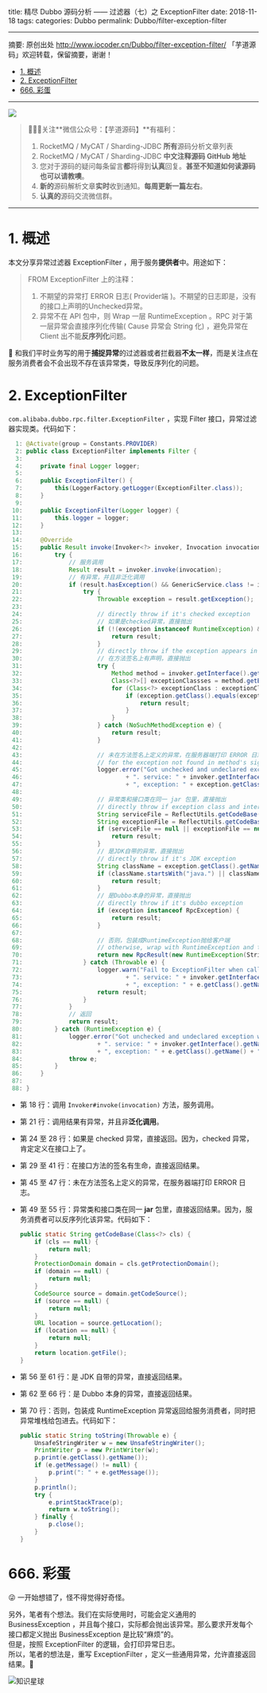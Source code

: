 title: 精尽 Dubbo 源码分析 —— 过滤器（七）之 ExceptionFilter
date: 2018-11-18
tags:
categories: Dubbo
permalink: Dubbo/filter-exception-filter

-------

摘要: 原创出处 http://www.iocoder.cn/Dubbo/filter-exception-filter/ 「芋道源码」欢迎转载，保留摘要，谢谢！

- [1. 概述](http://www.iocoder.cn/Dubbo/filter-exception-filter/)
- [2. ExceptionFilter](http://www.iocoder.cn/Dubbo/filter-exception-filter/)
- [666. 彩蛋](http://www.iocoder.cn/Dubbo/filter-exception-filter/)

-------

![](http://www.iocoder.cn/images/common/wechat_mp_2017_07_31.jpg)

> 🙂🙂🙂关注**微信公众号：【芋道源码】**有福利：  
> 1. RocketMQ / MyCAT / Sharding-JDBC **所有**源码分析文章列表  
> 2. RocketMQ / MyCAT / Sharding-JDBC **中文注释源码 GitHub 地址**  
> 3. 您对于源码的疑问每条留言**都**将得到**认真**回复。**甚至不知道如何读源码也可以请教噢**。  
> 4. **新的**源码解析文章**实时**收到通知。**每周更新一篇左右**。  
> 5. **认真的**源码交流微信群。

-------

# 1. 概述

本文分享异常过滤器 ExceptionFilter ，用于服务**提供者**中。用途如下：

> FROM ExceptionFilter 上的注释：
> 
> 1. 不期望的异常打 ERROR 日志( Provider端 )。不期望的日志即是，没有的接口上声明的Unchecked异常。
> 2. 异常不在 API 包中，则 Wrap 一层 RuntimeException 。RPC 对于第一层异常会直接序列化传输( Cause 异常会 String 化) ，避免异常在 Client 出不能**反序列化**问题。

🙂 和我们平时业务写的用于**捕捉异常**的过滤器或者拦截器**不太一样**，而是关注点在服务消费者会不会出现不存在该异常类，导致反序列化的问题。

# 2. ExceptionFilter

`com.alibaba.dubbo.rpc.filter.ExceptionFilter` ，实现 Filter 接口，异常过滤器实现类。代码如下：

```Java
  1: @Activate(group = Constants.PROVIDER)
  2: public class ExceptionFilter implements Filter {
  3: 
  4:     private final Logger logger;
  5: 
  6:     public ExceptionFilter() {
  7:         this(LoggerFactory.getLogger(ExceptionFilter.class));
  8:     }
  9: 
 10:     public ExceptionFilter(Logger logger) {
 11:         this.logger = logger;
 12:     }
 13: 
 14:     @Override
 15:     public Result invoke(Invoker<?> invoker, Invocation invocation) throws RpcException {
 16:         try {
 17:             // 服务调用
 18:             Result result = invoker.invoke(invocation);
 19:             // 有异常，并且非泛化调用
 20:             if (result.hasException() && GenericService.class != invoker.getInterface()) {
 21:                 try {
 22:                     Throwable exception = result.getException();
 23: 
 24:                     // directly throw if it's checked exception
 25:                     // 如果是checked异常，直接抛出
 26:                     if (!(exception instanceof RuntimeException) && (exception instanceof Exception)) {
 27:                         return result;
 28:                     }
 29:                     // directly throw if the exception appears in the signature
 30:                     // 在方法签名上有声明，直接抛出
 31:                     try {
 32:                         Method method = invoker.getInterface().getMethod(invocation.getMethodName(), invocation.getParameterTypes());
 33:                         Class<?>[] exceptionClassses = method.getExceptionTypes();
 34:                         for (Class<?> exceptionClass : exceptionClassses) {
 35:                             if (exception.getClass().equals(exceptionClass)) {
 36:                                 return result;
 37:                             }
 38:                         }
 39:                     } catch (NoSuchMethodException e) {
 40:                         return result;
 41:                     }
 42: 
 43:                     // 未在方法签名上定义的异常，在服务器端打印 ERROR 日志
 44:                     // for the exception not found in method's signature, print ERROR message in server's log.
 45:                     logger.error("Got unchecked and undeclared exception which called by " + RpcContext.getContext().getRemoteHost()
 46:                             + ". service: " + invoker.getInterface().getName() + ", method: " + invocation.getMethodName()
 47:                             + ", exception: " + exception.getClass().getName() + ": " + exception.getMessage(), exception);
 48: 
 49:                     // 异常类和接口类在同一 jar 包里，直接抛出
 50:                     // directly throw if exception class and interface class are in the same jar file.
 51:                     String serviceFile = ReflectUtils.getCodeBase(invoker.getInterface());
 52:                     String exceptionFile = ReflectUtils.getCodeBase(exception.getClass());
 53:                     if (serviceFile == null || exceptionFile == null || serviceFile.equals(exceptionFile)) {
 54:                         return result;
 55:                     }
 56:                     // 是JDK自带的异常，直接抛出
 57:                     // directly throw if it's JDK exception
 58:                     String className = exception.getClass().getName();
 59:                     if (className.startsWith("java.") || className.startsWith("javax.")) {
 60:                         return result;
 61:                     }
 62:                     // 是Dubbo本身的异常，直接抛出
 63:                     // directly throw if it's dubbo exception
 64:                     if (exception instanceof RpcException) {
 65:                         return result;
 66:                     }
 67: 
 68:                     // 否则，包装成RuntimeException抛给客户端
 69:                     // otherwise, wrap with RuntimeException and throw back to the client
 70:                     return new RpcResult(new RuntimeException(StringUtils.toString(exception)));
 71:                 } catch (Throwable e) {
 72:                     logger.warn("Fail to ExceptionFilter when called by " + RpcContext.getContext().getRemoteHost()
 73:                             + ". service: " + invoker.getInterface().getName() + ", method: " + invocation.getMethodName()
 74:                             + ", exception: " + e.getClass().getName() + ": " + e.getMessage(), e);
 75:                     return result;
 76:                 }
 77:             }
 78:             // 返回
 79:             return result;
 80:         } catch (RuntimeException e) {
 81:             logger.error("Got unchecked and undeclared exception which called by " + RpcContext.getContext().getRemoteHost()
 82:                     + ". service: " + invoker.getInterface().getName() + ", method: " + invocation.getMethodName()
 83:                     + ", exception: " + e.getClass().getName() + ": " + e.getMessage(), e);
 84:             throw e;
 85:         }
 86:     }
 87: 
 88: }
```

* 第 18 行：调用 `Invoker#invoke(invocation)` 方法，服务调用。
* 第 21 行：调用结果有异常，并且非**泛化调用**。
* 第 24 至 28 行：如果是 checked 异常，直接返回。因为，checked 异常，肯定定义在接口上了。
* 第 29 至 41 行：在接口方法的签名有生命，直接返回结果。
* 第 45 至 47 行：未在方法签名上定义的异常，在服务器端打印 ERROR 日志。
* 第 49 至 55 行：异常类和接口类在同一 **jar** 包里，直接返回结果。因为，服务消费者可以反序列化该异常。代码如下：

    ```Java
    public static String getCodeBase(Class<?> cls) {
        if (cls == null) {
            return null;
        }
        ProtectionDomain domain = cls.getProtectionDomain();
        if (domain == null) {
            return null;
        }
        CodeSource source = domain.getCodeSource();
        if (source == null) {
            return null;
        }
        URL location = source.getLocation();
        if (location == null) {
            return null;
        }
        return location.getFile();
    }
    ```

* 第 56 至 61 行：是 JDK 自带的异常，直接返回结果。
* 第 62 至 66 行：是 Dubbo 本身的异常，直接返回结果。
* 第 70 行：否则，包装成 RuntimeException 异常返回给服务消费者，同时把异常堆栈给包进去。代码如下：

    ```Java
    public static String toString(Throwable e) {
        UnsafeStringWriter w = new UnsafeStringWriter();
        PrintWriter p = new PrintWriter(w);
        p.print(e.getClass().getName());
        if (e.getMessage() != null) {
            p.print(": " + e.getMessage());
        }
        p.println();
        try {
            e.printStackTrace(p);
            return w.toString();
        } finally {
            p.close();
        }
    }
    ```

# 666. 彩蛋

😜 一开始想错了，怪不得觉得好奇怪。

另外，笔者有个想法。我们在实际使用时，可能会定义通用的 BusinessException ，并且每个接口，实际都会抛出该异常。那么要求开发每个接口都定义抛出 BusinessException 是比较“麻烦”的。  
但是，按照 ExceptionFilter 的逻辑，会打印异常日志。  
所以，笔者的想法是，重写 ExceptionFilter ，定义一些通用异常，允许直接返回结果。🙂

![知识星球](http://www.iocoder.cn/images/Architecture/2017_12_29/01.png)

